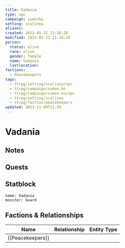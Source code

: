```yaml
---
title: Vadania
type: npc
campaign: sumonho
setting: scalinea
aliases: 
created: 2022-05-22 11:16:20
modified: 2022-05-22 11:16:20
person:
  status: alive
  race: elven
  gender: female
  name: Vadania
  lastlocation: 
factions:
  - Peacekeepers
tags:
  - ttrpg/setting/scalinea/npc
  - ttrpg/campaign/sumon-ho
  - ttrpg/campaign/sumon-ho/npc
  - ttrpg/setting/scalinea
  - ttrpg/faction/peacekeepers
updated: 2023-11-09T21:59
---
```


# Vadania

## Notes


## Quests


## Statblock

```statblock
name: Vadania
monster: Guard
```


## Factions & Relationships
| Name | Relationship | Entity Type |
| ---- |:------------:| ----------- |
| [[Peacekeepers]] | | |

